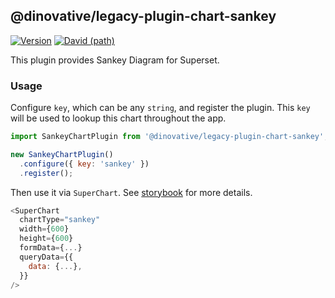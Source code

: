 ## @dinovative/legacy-plugin-chart-sankey

[![Version](https://img.shields.io/npm/v/@dinovative/legacy-plugin-chart-sankey.svg?style=flat-square)](https://img.shields.io/npm/v/@dinovative/legacy-plugin-chart-sankey.svg?style=flat-square)
[![David (path)](https://img.shields.io/david/dinovative/superset-ui-plugins.svg?path=packages%2Fsuperset-ui-legacy-plugin-chart-sankey&style=flat-square)](https://david-dm.org/dinovative/superset-ui-plugins?path=packages/superset-ui-legacy-plugin-chart-sankey)

This plugin provides Sankey Diagram for Superset.

### Usage

Configure `key`, which can be any `string`, and register the plugin. This `key` will be used to lookup this chart throughout the app.

```js
import SankeyChartPlugin from '@dinovative/legacy-plugin-chart-sankey';

new SankeyChartPlugin()
  .configure({ key: 'sankey' })
  .register();
```

Then use it via `SuperChart`. See [storybook](https://dinovative.github.io/superset-ui-plugins/?selectedKind=plugin-chart-sankey) for more details.

```js
<SuperChart
  chartType="sankey"
  width={600}
  height={600}
  formData={...}
  queryData={{
    data: {...},
  }}
/>
```
